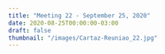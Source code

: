 ```yaml
---
title: "Meeting 22 - September 25, 2020"
date: 2020-08-25T00:00:00-03:00
draft: false
thumbnail: "/images/Cartaz-Reuniao_22.jpg"
---
```

